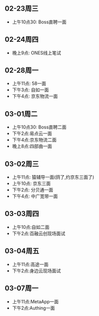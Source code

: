 ## 02-23周三
- 上午10点30: Boss直聘一面
## 02-24周四
- 晚上9点: ONES线上笔试
## 02-28周一
- 上午11点: 58一面
- 下午3点: 自如一面
- 下午4点: 京东物流一面
## 03-01周二
- 上午10点30: Boss直聘二面
- 下午2点:易点云一面
- 下午4点:京东物流二面
- 晚上8点:四部曲一面
## 03-02周三
- 上午11点: 猿辅导一面(鸽了,约京东三面了)
- 上午10点: 京东三面
- 下午2点: 分贝通一面
- 下午4点: 中广宽带一面
## 03-03周四
- 上午10点:自如二面
- 下午2点:百融云创现场面试
## 03-04周五
- 上午11点:高途一面
- 下午2点:身边云现场面试
## 03-07周一
- 上午11点:MetaApp一面
- 下午2点:Authing一面
